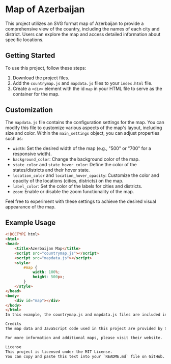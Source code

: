# Map of Azerbaijan

This project utilizes an SVG format map of Azerbaijan to provide a comprehensive view of the country, including the names of each city and district. Users can explore the map and access detailed information about specific locations.

## Getting Started

To use this project, follow these steps:

1. Download the project files.
2. Add the `countrymap.js` and `mapdata.js` files to your `index.html` file.
3. Create a `<div>` element with the id `map` in your HTML file to serve as the container for the map.

## Customization

The `mapdata.js` file contains the configuration settings for the map. You can modify this file to customize various aspects of the map's layout, including size and color. Within the `main_settings` object, you can adjust properties such as:

- `width`: Set the desired width of the map (e.g., "500" or "700" for a responsive width).
- `background_color`: Change the background color of the map.
- `state_color` and `state_hover_color`: Define the color of the states/districts and their hover state.
- `location_color` and `location_hover_opacity`: Customize the color and opacity of the locations (cities, districts) on the map.
- `label_color`: Set the color of the labels for cities and districts.
- `zoom`: Enable or disable the zoom functionality of the map.

Feel free to experiment with these settings to achieve the desired visual appearance of the map.

## Example Usage

```html
<!DOCTYPE html>
<html>
<head>
    <title>Azerbaijan Map</title>
    <script src="countrymap.js"></script>
    <script src="mapdata.js"></script>
    <style>
        #map {
            width: 100%;
            height: 500px;
        }
    </style>
</head>
<body>
    <div id="map"></div>
</body>
</html>
In this example, the countrymap.js and mapdata.js files are included in the HTML file, and a <div> element with the id map is added to serve as the container for the map. The CSS style sets the width and height of the map container.

Credits
The map data and JavaScript code used in this project are provided by Simplemaps. The SVG map of Azerbaijan is sourced from their library and customized for this project.

For more information and additional maps, please visit their website.

License
This project is licensed under the MIT License.
You can copy and paste this text into your `README.md` file on GitHub.